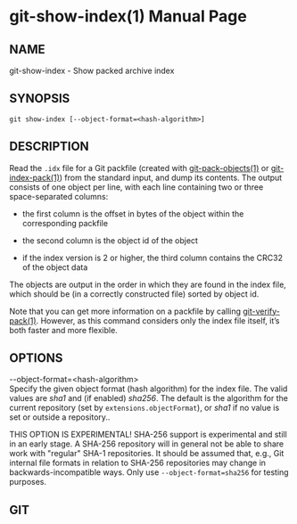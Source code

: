 git-show-index(1) Manual Page
=============================

NAME
----

git-show-index - Show packed archive index

SYNOPSIS
--------

    git show-index [--object-format=<hash-algorithm>]

DESCRIPTION
-----------

Read the `.idx` file for a Git packfile (created with [git-pack-objects(1)](git-pack-objects.html) or [git-index-pack(1)](git-index-pack.html)) from the standard input, and dump its contents. The output consists of one object per line, with each line containing two or three space-separated columns:

-   the first column is the offset in bytes of the object within the corresponding packfile

-   the second column is the object id of the object

-   if the index version is 2 or higher, the third column contains the CRC32 of the object data

The objects are output in the order in which they are found in the index file, which should be (in a correctly constructed file) sorted by object id.

Note that you can get more information on a packfile by calling [git-verify-pack(1)](git-verify-pack.html). However, as this command considers only the index file itself, it’s both faster and more flexible.

OPTIONS
-------

--object-format=&lt;hash-algorithm&gt;  
Specify the given object format (hash algorithm) for the index file. The valid values are *sha1* and (if enabled) *sha256*. The default is the algorithm for the current repository (set by `extensions.objectFormat`), or *sha1* if no value is set or outside a repository..

THIS OPTION IS EXPERIMENTAL! SHA-256 support is experimental and still in an early stage. A SHA-256 repository will in general not be able to share work with "regular" SHA-1 repositories. It should be assumed that, e.g., Git internal file formats in relation to SHA-256 repositories may change in backwards-incompatible ways. Only use `--object-format=sha256` for testing purposes.

GIT
---
